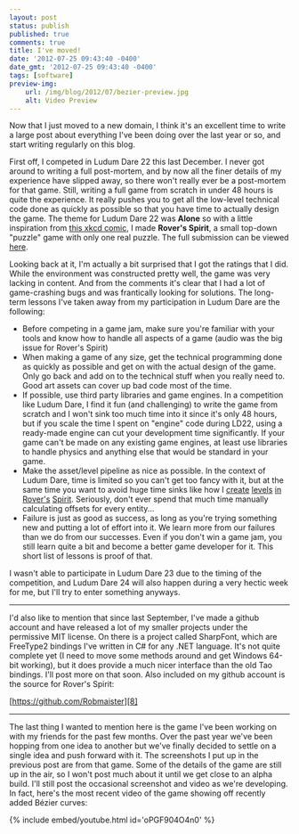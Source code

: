 ```yaml
---
layout: post
status: publish
published: true
comments: true
title: I've moved!
date: '2012-07-25 09:43:40 -0400'
date_gmt: '2012-07-25 09:43:40 -0400'
tags: [software]
preview-img:
    url: /img/blog/2012/07/bezier-preview.jpg
    alt: Video Preview
---
```


Now that I just moved to a new domain, I think it's an excellent time to write
a large post about everything I've been doing over the last year or so, and
start writing regularly on this blog.

First off, I competed in Ludum Dare 22 this last December. I never got around
to writing a full post-mortem, and by now all the finer details of my
experience have slipped away, so there won't really ever be a post-mortem for
that game. Still, writing a full game from scratch in under 48 hours is quite
the experience. It really pushes you to get all the low-level technical code
done as quickly as possible so that you have time to actually design the game.
The theme for Ludum Dare 22 was **Alone** so with a little inspiration from
[this xkcd comic][1], I made **Rover's Spirit**, a small top-down "puzzle"
game with only one real puzzle. The full submission can be viewed [here][2].

Looking back at it, I'm actually a bit surprised that I got the ratings that I
did. While the environment was constructed pretty well, the game was very
lacking in content. And from the comments it's clear that I had a lot of
game-crashing bugs and was frantically looking for solutions. The long-term
lessons I've taken away from my participation in Ludum Dare are the following:

 - Before competing in a game jam, make sure you're familiar with your tools
   and know how to handle all aspects of a game (audio was the big issue for
   Rover's Spirit)
 - When making a game of any size, get the technical programming done as
   quickly as possible and get on with the actual design of the game. Only go
   back and add on to the technical stuff when you really need to. Good art
   assets can cover up bad code most of the time.
 - If possible, use third party libraries and game engines. In a competition
   like Ludum Dare, I find it fun (and challenging) to write the game from
   scratch and I won't sink too much time into it since it's only 48 hours,
   but if you scale the time I spent on "engine" code during LD22, using a
   ready-made engine can cut your development time significantly. If your game
   can't be made on any existing game engines, at least use libraries to
   handle physics and anything else that would be standard in your game.
 - Make the asset/level pipeline as nice as possible. In the context of Ludum
   Dare, time is limited so you can't get too fancy with it, but at the same
   time you want to avoid huge time sinks like how I [create][3] [levels][4]
   [in][5] [Rover's][6] [Spirit][7]. Seriously, don't ever spend that much
   time manually calculating offsets for every entity...
 - Failure is just as good as success, as long as you're trying something new
   and putting a lot of effort into it. We learn more from our failures than
   we do from our successes. Even if you don't win a game jam, you still learn
   quite a bit and become a better game developer for it. This short list of
   lessons is proof of that.

I wasn't able to participate in Ludum Dare 23 due to the timing of the
competition, and Ludum Dare 24 will also happen during a very hectic week for
me, but I'll try to enter something anyways.

------------------------------------------------------------------------------

I'd also like to mention that since last September, I've made a github account
and have released a lot of my smaller projects under the permissive MIT
license. On there is a project called SharpFont, which are FreeType2 bindings
I've written in C# for any .NET language. It's not quite complete yet (I need
to move some methods around and get Windows 64-bit working), but it does
provide a much nicer interface than the old Tao bindings. I'll post more on
that soon. Also included on my github account is the source for Rover's
Spirit:

[https://github.com/Robmaister][8]

------------------------------------------------------------------------------

The last thing I wanted to mention here is the game I've been working on with
my friends for the past few months. Over the past year we've been hopping from
one idea to another but we've finally decided to settle on a single idea and
push forward with it. The screenshots I put up in the previous post are from
that game. Some of the details of the game are still up in the air, so I won't
post much about it until we get close to an alpha build. I'll still post the
occasional screenshot and video as we're developing. In fact, here's the most
recent video of the game showing off recently added Bézier curves:

{% include embed/youtube.html id='oPGF904O4n0' %}

[1]: http://xkcd.com/695/
[2]: http://www.ludumdare.com/compo/ludum-dare-22/?action=preview&uid=7668
[3]: https://github.com/Robmaister/RoversSpirit/blob/master/RoversSpirit/AreaCave.cs
[4]: https://github.com/Robmaister/RoversSpirit/blob/master/RoversSpirit/AreaMars.cs
[5]: https://github.com/Robmaister/RoversSpirit/blob/master/RoversSpirit/AreaShip.cs
[6]: https://github.com/Robmaister/RoversSpirit/blob/master/RoversSpirit/AreaUpstairs.cs
[7]: https://github.com/Robmaister/RoversSpirit/blob/master/RoversSpirit/WorldState.cs#L128
[8]: https://github.com/Robmaister

